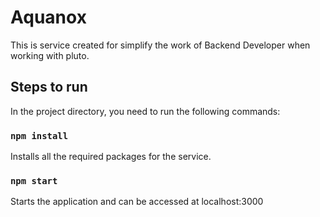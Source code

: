# Aquanox

This is service created for simplify the work of Backend Developer when working with pluto.

## Steps to run

In the project directory, you need to run the following commands:

### `npm install`

Installs all the required packages for the service.

### `npm start`

Starts the application and can be accessed at localhost:3000

